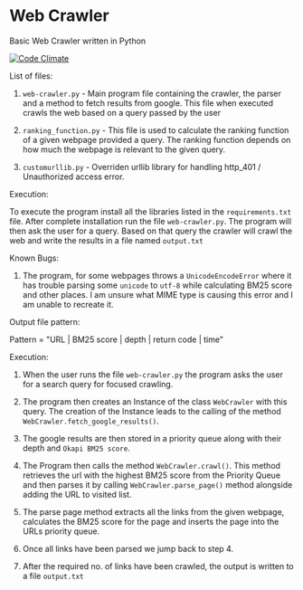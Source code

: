 # Web Crawler
Basic Web Crawler written in Python

[![Code Climate](https://codeclimate.com/github/abhi56rai/web-crawler/badges/gpa.svg)](https://codeclimate.com/github/abhi56rai/web-crawler)

List of files:

1. `web-crawler.py` - Main program file containing the crawler, the parser and a method to fetch results from google. This file when executed crawls the web based on a query passed by the user

2. `ranking_function.py` - This file is used to calculate the ranking function of a given webpage provided a query. The ranking function depends on how much the webpage is relevant to the given query.

3. `customurllib.py` - Overriden urllib library for handling http_401 / Unauthorized access error.

Execution:

To execute the program install all the libraries listed in the `requirements.txt` file. After complete installation run the file `web-crawler.py`. The program will then ask the user for a query. Based on that query the crawler will crawl the web and write the results in a file named `output.txt`

Known Bugs:

1. The program, for some webpages throws a `UnicodeEncodeError` where it has trouble parsing some `unicode` to `utf-8` while calculating BM25 score and other places. I am unsure what MIME type is causing this error and I am unable to recreate it.

Output file pattern:

Pattern = "URL | BM25 score | depth | return code | time"


Execution:

1. When the user runs the file `web-crawler.py` the program asks the user for a search query for focused crawling.

2. The program then creates an Instance of the class `WebCrawler` with this query. The creation of the Instance leads to the calling of the method `WebCrawler.fetch_google_results()`.

3. The google results are then stored in a priority queue along with their depth and `Okapi BM25 score`.

4. The Program then calls the method `WebCrawler.crawl()`. This method retrieves the url with the highest BM25 score from the Priority Queue and then parses it by calling `WebCrawler.parse_page()` method alongside adding the URL to visited list.

5. The parse page method extracts all the links from the given webpage, calculates the BM25 score for the page and inserts the page into the URLs priority queue.

6. Once all links have been parsed we jump back to step 4.

7. After the required no. of links have been crawled, the output is written to a file `output.txt`

